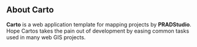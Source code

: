 ## About Carto

<b>Carto</b> is a web application template for mapping projects by <b>PRADStudio</b>. Hope Cartos takes the pain out of development by easing common tasks used in many web GIS projects.
